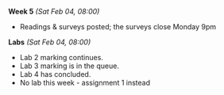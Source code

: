 **Week 5** *(Sat Feb 04, 08:00)*  
- Readings & surveys posted; the surveys close Monday 9pm

**Labs** *(Sat Feb 04, 08:00)*  
- Lab 2 marking continues.  
- Lab 3 marking is in the queue.
- Lab 4 has concluded.
- No lab this week - assignment 1 instead
